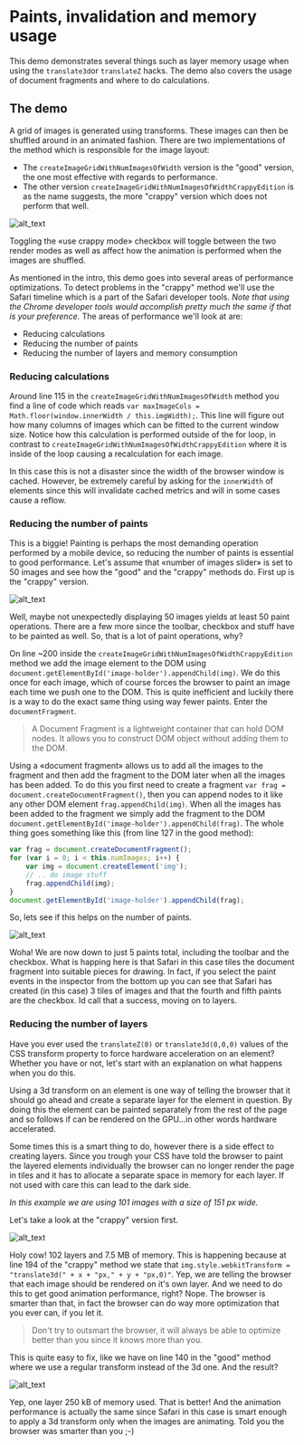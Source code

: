 # Paints, invalidation and memory usage
This demo demonstrates several things such as layer memory usage when using the `translate3d`or `translateZ` hacks. The demo also covers the usage of document fragments and where to do calculations.

## The demo
A grid of images is generated using transforms. These images can then be shuffled around in an animated fashion. There are two implementations of the  method which is responsible for the image layout:

* The `createImageGridWithNumImagesOfWidth` version is the "good" version, the one most effective with regards to performance.
* The other version `createImageGridWithNumImagesOfWidthCrappyEdition` is as the name suggests, the more "crappy" version which does not perform that well.

![alt_text][imagegrid_demo]

Toggling the «use crappy mode» checkbox will toggle between the two render modes as well as affect how the animation is performed when the images are shuffled.

As mentioned in the intro, this demo goes into several areas of performance optimizations. To detect problems in the "crappy" method we'll use the Safari timeline which is a part of the Safari developer tools. _Note that using the Chrome developer tools would accomplish pretty much the same if that is your preference._ The areas of performance we'll look at are:

* Reducing calculations
* Reducing the number of paints
* Reducing the number of layers and memory consumption

### Reducing calculations
Around line 115 in the `createImageGridWithNumImagesOfWidth` method you find a line of code which reads `var maxImageCols = Math.floor(window.innerWidth / this.imgWidth);`. This line will figure out how many columns of images which can be fitted to the current window size. Notice how this calculation is performed outside of the for loop, in contrast to `createImageGridWithNumImagesOfWidthCrappyEdition` where it is inside of the loop causing a recalculation for each image.

In this case this is not a disaster since the width of the browser window is cached. However, be extremely careful by asking for the `innerWidth` of elements since this will invalidate cached metrics and will in some cases cause a reflow.

### Reducing the number of paints
This is a biggie! Painting is perhaps the most demanding operation performed by a mobile device, so reducing the number of paints is essential to good performance. Let's assume that «number of images slider» is set to 50 images and see how the "good" and the "crappy" methods do. First up is the "crappy" version.

![alt_text][imagegrid_paints_bad]

Well, maybe not unexpectedly displaying 50 images yields at least 50 paint operations. There are a few more since the toolbar, checkbox and stuff have to be painted as well. So, that is a lot of paint operations, why?

On line ~200 inside the `createImageGridWithNumImagesOfWidthCrappyEdition` method we add the image element to the DOM using `document.getElementById('image-holder').appendChild(img)`. We do this once for each image, which of course forces the browser to paint an image each time we push one to the DOM. This is quite inefficient and luckily there is a way to do the exact same thing using way fewer paints. Enter the `documentFragment`.

> A Document Fragment is a lightweight container that can hold DOM nodes. It allows you to construct DOM object without adding them to the DOM.

Using a «document fragment» allows us to add all the images to the fragment and then add the fragment to the DOM later when all the images has been added. To do this you first need to create a fragment `var frag = document.createDocumentFragment()`, then you can append nodes to it like any other DOM element `frag.appendChild(img)`. When all the images has been added to the fragment we simply add the fragment to the DOM `document.getElementById('image-holder').appendChild(frag)`. The whole thing goes something like this (from line 127 in the good method):

```javascript
var frag = document.createDocumentFragment();
for (var i = 0; i < this.numImages; i++) {
	var img = document.createElement('img');
	// .. do image stuff
	frag.appendChild(img);
}
document.getElementById('image-holder').appendChild(frag);
```
So, lets see if this helps on the number of paints.

![alt_text][imagegrid_paints_better]

Woha! We are now down to just 5 paints total, including the toolbar and the checkbox. What is happing here is that Safari in this case tiles the document fragment into suitable pieces for drawing. In fact, if you select the paint events in the inspector from the bottom up you can see that Safari has created (in this case) 3 tiles of images and that the fourth and fifth paints are the checkbox. Id call that a success, moving on to layers.

### Reducing the number of layers
Have you ever used the `translateZ(0)` or `translate3d(0,0,0)` values of the CSS transform property to force hardware acceleration on an element? Whether you have or not, let's start with an explanation on what happens when you do this.

Using a 3d transform on an element is one way of telling the browser that it should go ahead and create a separate layer for the element in question. By doing this the element can be painted separately from the rest of the page and so follows if can be rendered on the GPU...in other words hardware accelerated.

Some times this is a smart thing to do, however there is a side effect to creating layers. Since you trough your CSS have told the browser to paint the layered elements individually the browser can no longer render the page in tiles and it has to allocate a separate space in memory for each layer. If not used with care this can lead to the dark side.

_In this example we are using 101 images with a size of 151 px wide._

Let's take a look at the "crappy" version first.

![alt_text][imagegrid_layers_bad]

Holy cow! 102 layers and 7.5 MB of memory. This is happening because at line 194 of the "crappy" method we state that `img.style.webkitTransform = "translate3d(" + x + "px," + y + "px,0)"`. Yep, we are telling the browser that each image should be rendered on it's own layer. And we need to do this to get good animation performance, right? Nope. The browser is smarter than that, in fact the browser can do way more optimization that you ever can, if you let it.

> Don't try to outsmart the browser, it will always be able to optimize better than you since it knows more than you.

This is quite easy to fix, like we have on line 140 in the "good" method where we use a regular transform instead of the 3d one. And the result?

![alt_text][imagegrid_layers_better]

Yep, one layer 250 kB of memory used. That is better! And the animation performance is actually the same since Safari in this case is smart enough to apply a 3d transform only when the images are animating. Told you the browser was smarter than you ;-)

[imagegrid_demo]: ../_resources/imagegrid_demo.jpg "Demo"
[imagegrid_paints_bad]: ../_resources/imagegrid_paints_bad.jpg "Paints"
[imagegrid_paints_better]: ../_resources/imagegrid_paints_good.jpg 
"Paints"
[imagegrid_layers_bad]: ../_resources/imagegrid_layers_bad.jpg
"Lots of layer = lots of memory usage"
[imagegrid_layers_better]: ../_resources/imagegrid_layers_better.jpg 
"Fewer layers = less memory usage"